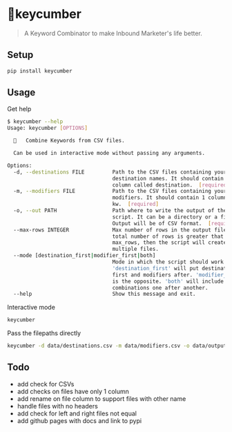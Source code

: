 # 🥒keycumber

> A Keyword Combinator to make Inbound Marketer's life better.

## Setup

```sh
pip install keycumber
```

## Usage

Get help

```sh
$ keycumber --help
Usage: keycumber [OPTIONS]

  🥒   Combine Keywords from CSV files.

  Can be used in interactive mode without passing any arguments.

Options:
  -d, --destinations FILE         Path to the CSV files containing your
                                  destination names. It should contain 1
                                  column called destination.  [required]
  -m, --modifiers FILE            Path to the CSV files containing your
                                  modifiers. It should contain 1 column called
                                  kw.  [required]
  -o, --out PATH                  Path where to write the output of the
                                  script. It can be a directory or a file.
                                  Output will be of CSV format.  [required]
  --max-rows INTEGER              Max number of rows in the output file(s). If
                                  total number of rows is greater that
                                  max_rows, then the script will create
                                  multiple files.
  --mode [destination_first|modifier_first|both]
                                  Mode in which the script should work:
                                  'destination_first' will put destinations
                                  first and modifiers after. 'modifier_first'
                                  is the opposite. 'both' will include both
                                  combinations one after another.
  --help                          Show this message and exit.
```

Interactive mode

```sh
keycumber
```

Pass the filepaths directly

```sh
keycumber -d data/destinations.csv -m data/modifiers.csv -o data/output/
```

## Todo

- add check for CSVs
- add checks on files have only 1 column
- add rename on file column to support files with other name
- handle files with no headers
- add check for left and right files not equal
- add github pages with docs and link to pypi
